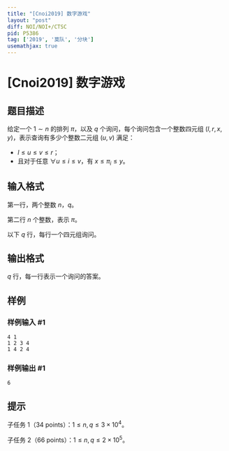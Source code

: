 ```yaml
---
title: "[Cnoi2019] 数字游戏"
layout: "post"
diff: NOI/NOI+/CTSC
pid: P5386
tag: ['2019', '莫队', '分块']
usemathjax: true
---
```


# [Cnoi2019] 数字游戏
## 题目描述

给定一个 $1\sim n$ 的排列 $\pi$，以及 $q$ 个询问，每个询问包含一个整数四元组 $( l, r, x, y )$，表示查询有多少个整数二元组 $( u, v )$ 满足：
 - $l\le u\le v\le r$；
 - 且对于任意 $\forall u\le i\le v$，有 $x\le\pi_i\le y$。
## 输入格式

第一行，两个整数 $n$，$q$。

第二行 $n$ 个整数，表示 $\pi$。

以下 $q$ 行，每行一个四元组询问。
## 输出格式

$q$ 行，每一行表示一个询问的答案。
## 样例

### 样例输入 #1
```
4 1
1 2 3 4
1 4 2 4
```
### 样例输出 #1
```
6
```
## 提示

子任务 1（$34$ points）：$1\le n, q \le 3\times10^4$。

子任务 2（$66$ points）：$1\le n, q \le 2\times10^5$。
